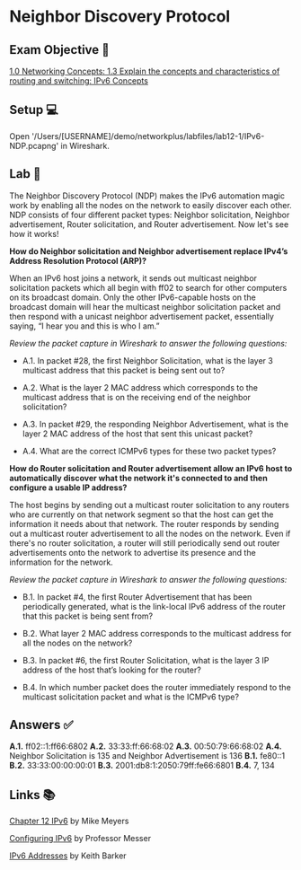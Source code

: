 # Neighbor Discovery Protocol

## Exam Objective 📑
[1.0 Networking Concepts: 1.3 Explain the concepts and characteristics of routing and switching: IPv6 Concepts](https://www.comptia.jp/pdf/comptia-network-n10-007-v-3-0-exam-objectives.pdf)

## Setup 💻
Open '/Users/[USERNAME]/demo/networkplus/labfiles/lab12-1/IPv6-NDP.pcapng' in Wireshark.

## Lab 🔬
The Neighbor Discovery Protocol (NDP) makes the IPv6 automation magic work by enabling all the nodes on the network to easily discover each other. NDP consists of four different packet types: Neighbor solicitation, Neighbor advertisement, Router solicitation, and Router advertisement. Now let's see how it works!

**How do Neighbor solicitation and Neighbor advertisement replace IPv4’s Address Resolution Protocol (ARP)?**

When an IPv6 host joins a network, it sends out multicast neighbor solicitation packets which all begin with ff02 to search for other computers on its broadcast domain. Only the other IPv6-capable hosts on the broadcast domain will hear the multicast neighbor solicitation packet and then respond with a unicast neighbor advertisement packet, essentially saying, “I hear you and this is who I am.” 

*Review the packet capture in Wireshark to answer the following questions:*

- A.1. In packet #28, the first Neighbor Solicitation, what is the layer 3 multicast address that this packet is being sent out to? 

- A.2. What is the layer 2 MAC address which corresponds to the multicast address that is on the receiving end of the neighbor solicitation?

- A.3. In packet #29, the responding Neighbor Advertisement, what is the layer 2 MAC address of the host that sent this unicast packet? 

- A.4. What are the correct ICMPv6 types for these two packet types?

**How do Router solicitation and Router advertisement allow an IPv6 host to automatically discover what the network it's connected to and then configure a usable IP address?**

The host begins by sending out a multicast router solicitation to any routers who are currently on that network segment so that the host can get the information it needs about that network. The router responds by sending out a multicast router advertisement to all the nodes on the network. Even if there's no router solicitation, a router will still periodically send out router advertisements onto the network to advertise its presence and the information for the network.

*Review the packet capture in Wireshark to answer the following questions:*

- B.1. In packet #4, the first Router Advertisement that has been periodically generated, what is the link-local IPv6 address of the router that this packet is being sent from?

- B.2.  What layer 2 MAC address corresponds to the multicast address for all the nodes on the network?

- B.3. In packet #6, the first Router Solicitation, what is the layer 3 IP address of the host that’s looking for the router? 

- B.4. In which number packet does the router immediately respond to the multicast solicitation packet and what is the ICMPv6 type? 

## Answers ✅
**A.1.** ff02::1:ff66:6802 
**A.2.** 33:33:ff:66:68:02
**A.3.** 00:50:79:66:68:02
**A.4.** Neighbor Solicitation is 135 and Neighbor Advertisement is 136
**B.1.** fe80::1
**B.2.** 33:33:00:00:00:01
**B.3.** 2001:db8:1:2050:79ff:fe66:6801
**B.4.** 7, 134

## Links 📚
[Chapter 12 IPv6](https://learning.oreilly.com/library/view/comptia-network-certification/9781260122398/ch12.xhtml) by Mike Meyers 

[Configuring IPv6](https://www.professormesser.com/network-plus/n10-007/configuring-ipv6-2/) by Professor Messer 

[IPv6 Addresses](https://www.cbtnuggets.com/learn/it-training/cisco-ccna-labs-using-gns3-and-wireshark/29?autostart=1) by Keith Barker 
